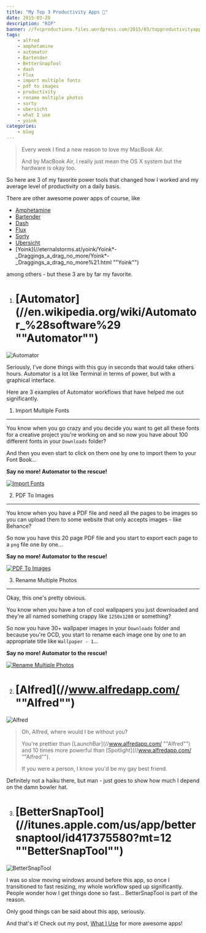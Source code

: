 ```yaml
---
title: "My Top 3 Productivity Apps 🎩"
date: 2015-03-28
description: "RIP"
banner: //fvcproductions.files.wordpress.com/2015/03/topproductivityapps-001.jpg?w=1024&h=436&crop=1
tags:
    - alfred
    - amphetamine
    - automator
    - Bartender
    - BetterSnapTool
    - dash
    - Flux
    - import multiple fonts
    - pdf to images
    - productivity
    - rename multiple photos
    - sorty
    - ubersicht
    - what I use
    - yoink
categories:
    - blog
---
```


> Every week I find a new reason to love my MacBook Air.
>
> And by MacBook Air, I really just mean the OS X system but the hardware is okay too.

So here are 3 of my favorite power tools that changed how I worked and my average level of productivity on a daily basis.

There are other awesome power apps of course, like

* [Amphetamine](//itunes.apple.com/us/app/amphetamine/id937984704?mt=12 "Amphetamine")
* [Bartender](//www.macbartender.com "Bartender")
* [Dash](//kapeli.com/dash "Dash")
* [Flux](//justgetflux.com "Flux")
* [Sorty](//wiles.dk/ "Sorty")
* [Ubersicht](//tracesof.net/uebersicht/ "Ubersicht")
* [Yoink](//eternalstorms.at/yoink/Yoink*-\_Draggings_a_drag_no_more/Yoink*-\_Draggings_a_drag_no_more%21.html ""Yoink"")

among others - but these 3 are by far my favorite.

1. # [Automator](//en.wikipedia.org/wiki/Automator\_%28software%29 ""Automator"")

![Automator](//www.redundantrobot.com/wp-content/uploads/2013/10/automator.png)

Seriously, I've done things with this guy in seconds that would take others hours. Automator is a lot like Terminal in terms of power, but with a graphical interface.

Here are 3 examples of Automator workflows that have helped me out significantly.

1. Import Multiple Fonts

---

You know when you go crazy and you decide you want to get all these fonts for a creative project you're working on and so now you have about 100 different fonts in your `Downloads` folder?

And then you even start to click on them one by one to import them to your Font Book…

**Say no more! Automator to the rescue!**

[![Import
Fonts](//fvcproductions.files.wordpress.com/2015/03/screenshot-2015-03-28-18-10-46.png?w=660)](//fvcproductions.files.wordpress.com/2015/03/screenshot-2015-03-28-18-10-46.png)

2. PDF To Images

---

You know when you have a PDF file and need all the pages to be images so you can upload them to some website that only accepts images - like Behance?

So now you have this 20 page PDF file and you start to export each page to a `png` file one by one…

**Say no more! Automator to the rescue!**

[![PDF To
Images](//fvcproductions.files.wordpress.com/2015/03/screenshot-2015-03-28-18-10-16.png?w=660)](//fvcproductions.files.wordpress.com/2015/03/screenshot-2015-03-28-18-10-16.png)

3. Rename Multiple Photos

---

Okay, this one's pretty obvious.

You know when you have a ton of cool wallpapers you just downloaded and they're all named something crappy like `1250x1280` or something?

So now you have 30+ wallpaper images in your `Downloads` folder and because you're OCD, you start to rename each image one by one to an appropriate title like `Wallpaper - 1`…

**Say no more! Automator to the rescue!**

[![Rename Multiple
Photos](//fvcproductions.files.wordpress.com/2015/03/screenshot-2015-03-28-18-11-06.png?w=660)](//fvcproductions.files.wordpress.com/2015/03/screenshot-2015-03-28-18-11-06.png)

2. # [Alfred](//www.alfredapp.com/ ""Alfred"")

![Alfred](//a2.mzstatic.com/us/r30/Purple/v4/22/16/13/221613ff-de88-908e-684d-262576f7dbd0/icon128-2x.png)

> Oh, Alfred, where would I be without you?
>
> You're prettier than [LaunchBar](//www.alfredapp.com/ ""Alfred"") and 10 times more powerful than [Spotlight](//www.alfredapp.com/ ""Alfred"").
>
> If you were a person, I know you'd be my gay best friend.

Definitely not a haiku there, but man - just goes to show how much I depend on the damn bowler hat.

3. # [BetterSnapTool](//itunes.apple.com/us/app/bettersnaptool/id417375580?mt=12 ""BetterSnapTool"")

![BetterSnapTool](//a3.mzstatic.com/us/r30/Purple3/v4/b0/e1/f1/b0e1f178-69dc-f01a-3d4e-0faa4379ca8f/icon128-2x.png)

I was so slow moving windows around before this app, so once I transitioned to fast resizing, my whole workflow sped up significantly. People wonder how I get things done so fast… BetterSnapTool is part of the reason.

Only good things can be said about this app, seriously.

And that's it! Check out my post, [What I Use](//fvcproductions.com/what-i-use/ "What I Use 📱") for more awesome apps!
